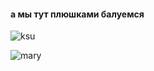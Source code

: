 #### а мы тут плюшками балуемся

![ksu](https://pbs.twimg.com/profile_images/1038699162953572358/9oAabjXa_400x400.jpg)


![mary](https://cs5.pikabu.ru/post_img/big/2015/12/01/3/1448935601133648135.jpg)
